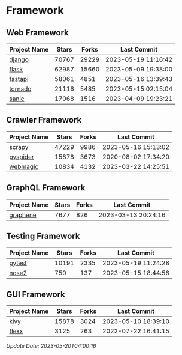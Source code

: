 # Framework

## Web Framework
| Project Name | Stars | Forks | Last Commit |
| ------------ | ----- | ----- | ----------- |
| [django](https://github.com/django/django) | 70767 | 29229 | 2023-05-19 11:16:42 |
| [flask](https://github.com/pallets/flask) | 62987 | 15660 | 2023-05-09 19:38:00 |
| [fastapi](https://github.com/tiangolo/fastapi) | 58061 | 4851 | 2023-05-16 13:39:43 |
| [tornado](https://github.com/tornadoweb/tornado) | 21116 | 5485 | 2023-05-15 02:15:04 |
| [sanic](https://github.com/sanic-org/sanic) | 17068 | 1516 | 2023-04-09 19:23:21 |

## Crawler Framework
| Project Name | Stars | Forks | Last Commit |
| ------------ | ----- | ----- | ----------- |
| [scrapy](https://github.com/scrapy/scrapy) | 47229 | 9986 | 2023-05-16 15:13:02 |
| [pyspider](https://github.com/binux/pyspider) | 15878 | 3673 | 2020-08-02 17:34:20 |
| [webmagic](https://github.com/code4craft/webmagic) | 10834 | 4132 | 2023-03-22 14:25:51 |

## GraphQL Framework
| Project Name | Stars | Forks | Last Commit |
| ------------ | ----- | ----- | ----------- |
| [graphene](https://github.com/graphql-python/graphene) | 7677 | 826 | 2023-03-13 20:24:16 |

## Testing Framework
| Project Name | Stars | Forks | Last Commit |
| ------------ | ----- | ----- | ----------- |
| [pytest](https://github.com/pytest-dev/pytest) | 10191 | 2335 | 2023-05-19 11:24:28 |
| [nose2](https://github.com/nose-devs/nose2) | 750 | 137 | 2023-05-15 18:44:56 |

## GUI Framework
| Project Name | Stars | Forks | Last Commit |
| ------------ | ----- | ----- | ----------- |
| [kivy](https://github.com/kivy/kivy) | 15878 | 3024 | 2023-05-10 18:39:10 |
| [flexx](https://github.com/flexxui/flexx) | 3125 | 263 | 2022-07-22 16:41:15 |

*Update Date: 2023-05-20T04:00:16*